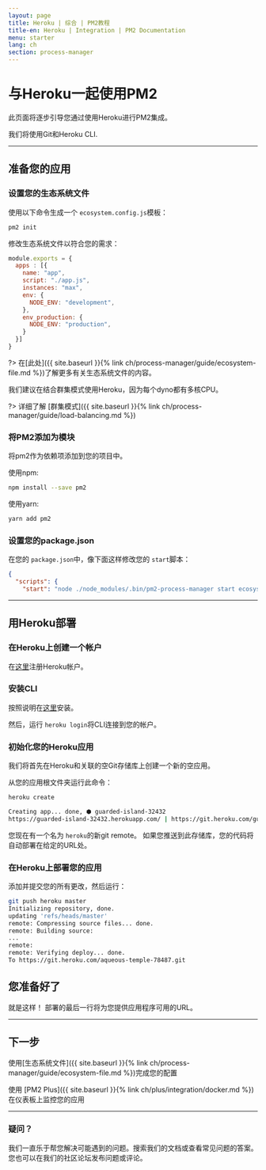 ```yaml
---
layout: page
title: Heroku | 综合 | PM2教程
title-en: Heroku | Integration | PM2 Documentation
menu: starter
lang: ch
section: process-manager
---
```


# 与Heroku一起使用PM2

此页面将逐步引导您通过使用Heroku进行PM2集成。

我们将使用Git和Heroku CLI.

---

## 准备您的应用

### 设置您的生态系统文件

使用以下命令生成一个 `ecosystem.config.js`模板：

```bash
pm2 init
```

修改生态系统文件以符合您的需求：

```javascript
module.exports = {
  apps : [{
    name: "app",
    script: "./app.js",
    instances: "max",
    env: {
      NODE_ENV: "development",
    },
    env_production: {
      NODE_ENV: "production",
    }
  }]
}
```

?> 在[此处]({{ site.baseurl }}{% link ch/process-manager/guide/ecosystem-file.md %})了解更多有关生态系统文件的内容。

我们建议在结合群集模式使用Heroku，因为每个dyno都有多核CPU。

?> 详细了解 [群集模式]({{ site.baseurl }}{% link ch/process-manager/guide/load-balancing.md %})

### 将PM2添加为模块

将pm2作为依赖项添加到您的项目中。

使用npm:

```bash
npm install --save pm2
```

使用yarn:

```bash
yarn add pm2
```

### 设置您的package.json

在您的 `package.json`中，像下面这样修改您的 `start`脚本：

```json
{
  "scripts": {
    "start": "node ./node_modules/.bin/pm2-process-manager start ecosystem.config.js --env production"  }
```

---

## 用Heroku部署

### 在Heroku上创建一个帐户

在[这里](https://signup.heroku.com/)注册Heroku帐户。

### 安装CLI

按照说明在[这里](https://devcenter.heroku.com/articles/heroku-cli)安装。

然后，运行 `heroku login`将CLI连接到您的帐户。

### 初始化您的Heroku应用

我们将首先在Heroku和关联的空Git存储库上创建一个新的空应用。

从您的应用根文件夹运行此命令：
```bash
heroku create

Creating app... done, ⬢ guarded-island-32432
https://guarded-island-32432.herokuapp.com/ | https://git.heroku.com/guarded-island-32432.git
```

您现在有一个名为 `heroku`的新git remote。 如果您推送到此存储库，您的代码将自动部署在给定的URL处。

### 在Heroku上部署您的应用

添加并提交您的所有更改，然后运行：

```bash
git push heroku master
Initializing repository, done.
updating 'refs/heads/master'
remote: Compressing source files... done.
remote: Building source:
...
remote:
remote: Verifying deploy... done.
To https://git.heroku.com/aqueous-temple-78487.git
```

## 您准备好了

就是这样！ 部署的最后一行将为您提供应用程序可用的URL。

---

## 下一步

使用[生态系统文件]({{ site.baseurl }}{% link ch/process-manager/guide/ecosystem-file.md %})完成您的配置

使用 [PM2 Plus]({{ site.baseurl }}{% link ch/plus/integration/docker.md %})在仪表板上监控您的应用

---

### 疑问？

我们一直乐于帮您解决可能遇到的问题。搜索我们的文档或查看常见问题的答案。您也可以在我们的社区论坛发布问题或评论。